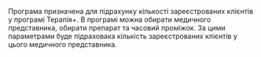 Програма призначена для підрахунку кількості зареєстрованих клієнтів у програмі Терапія+.
В програмі можна обирати медичного представника, обирати препарат та часовий проміжок. 
За цими параметрами буде підраховака кількість зареєстрованих клієнтів у цього медичного представника.
